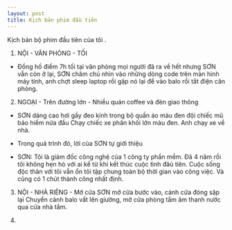 ```yaml
---
layout: post
title: Kịch bản phim đầu tiên
---
```

Kịch bản bộ phim đầu tiên của tôi .


1. NỘI - VĂN PHÒNG -  TỐI 

* Đồng hồ điểm 7h tối tại văn phòng mọi người đã ra về hết nhưng SƠN vẫn còn ở lại,
SƠN chăm chú nhìn vào những dòng code trên màn hình máy tính, anh chợt sleep laptop rồi gập nó lại để vào balo rồi tắt điện căn phòng.

2. NGOẠI - Trên đường lớn - Nhiều quán coffee và đèn giao thông 

* SƠN dáng cao hơi gầy đeo kính trong bộ quần áo màu đen đội chiếc mũ bảo hiểm nửa đầu 
Chạy chiếc xe phân khối lớn màu đen. Anh chạy xe về nhà.

* Trong quá trình đó, lời của SƠN tự giới thiệu 

* SƠN: Tôi là giám đốc công nghệ của 1 công ty phần mềm. Đã 4 năm rồi tôi không hẹn 
hò với ai kể từ khi kết thúc cuộc tình đâù tiên. Cuộc sống độc thân với tôi vẫn ổn tôi tập chung toàn bộ thời gian vào công việc. Và cũng có 1 chút thành công nhất định. 

3. NỘI - NHÀ RIÊNG - Mở cửa 
SƠN mở cửa bước vào, cánh cửa đóng sập lại 
Chuyển cảnh balo vất lên giường, mở cửa phòng tắm âm thanh nước qua cửa nhà tắm.

4. 

